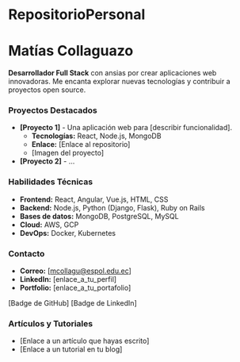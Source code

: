 # RepositorioPersonal
# **Matías Collaguazo**

**Desarrollador Full Stack** con ansias por crear aplicaciones web innovadoras. Me encanta explorar nuevas tecnologías y contribuir a proyectos open source.

### **Proyectos Destacados**

* **[Proyecto 1]** - Una aplicación web para [describir funcionalidad].
  * **Tecnologías:** React, Node.js, MongoDB
  * **Enlace:** [Enlace al repositorio]
  * [Imagen del proyecto]
* **[Proyecto 2]** - ...

### **Habilidades Técnicas**

* **Frontend:** React, Angular, Vue.js, HTML, CSS
* **Backend:** Node.js, Python (Django, Flask), Ruby on Rails
* **Bases de datos:** MongoDB, PostgreSQL, MySQL
* **Cloud:** AWS, GCP
* **DevOps:** Docker, Kubernetes

### **Contacto**
* **Correo:** [mcollagu@espol.edu.ec]
* **LinkedIn:** [enlace_a_tu_perfil]
* **Portfolio:** [enlace_a_tu_portafolio]

[Badge de GitHub] [Badge de LinkedIn]

### **Artículos y Tutoriales**
* [Enlace a un artículo que hayas escrito]
* [Enlace a un tutorial en tu blog]
